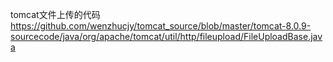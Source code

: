
tomcat文件上传的代码
https://github.com/wenzhucjy/tomcat_source/blob/master/tomcat-8.0.9-sourcecode/java/org/apache/tomcat/util/http/fileupload/FileUploadBase.java